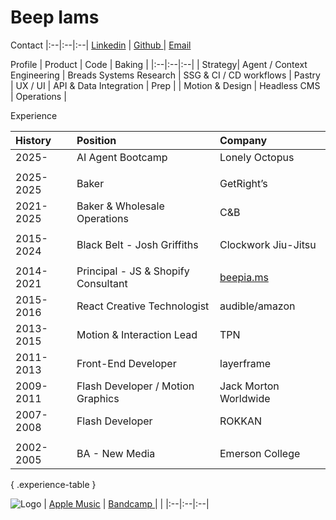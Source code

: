 # Beep Iams

Contact
|:--|:--|:--|
[ Linkedin](https://www.linkedin.com/in/beepiams) | [ Github ](https://github.com/bpms-hub) | [ Email ](mailto:beepiams@gmail.com)

Profile
| Product | Code | Baking |
|:--|:--|:--|
| Strategy| Agent / Context Engineering | Breads
Systems Research | SSG & CI / CD workflows | Pastry
| UX / UI | API & Data Integration | Prep |
| Motion & Design | Headless CMS | Operations |

Experience

| History   | Position                            | Company                                                           |
| :-------- | :---------------------------------- | :---------------------------------------------------------------- |
| 2025-     | AI Agent Bootcamp                   | Lonely Octopus                                                    |
|           |                                     |                                                                   |
| 2025-2025 | Baker                               | GetRight’s                                                        |
| 2021-2025 | Baker & Wholesale Operations        | C&B                                                               |
|           |                                     |                                                                   |
| 2015-2024 | Black Belt - Josh Griffiths         | Clockwork Jiu-Jitsu                                               |
|           |                                     |                                                                   |
| 2014-2021 | Principal - JS & Shopify Consultant | [beepia.ms](https://bpms-hub.github.io/beepia.ms-portfolio-2014/) |
| 2015-2016 | React Creative Technologist         | audible/amazon                                                    |
| 2013-2015 | Motion & Interaction Lead           | TPN                                                               |
| 2011-2013 | Front-End Developer                 | layerframe                                                        |
| 2009-2011 | Flash Developer / Motion Graphics   | Jack Morton Worldwide                                             |
| 2007-2008 | Flash Developer                     | ROKKAN                                                            |
|           |                                     |                                                                   |
| 2002-2005 | BA - New Media                      | Emerson College                                                   |

{ .experience-table }

![Logo](../img/bpms_128.svg)
| [Apple Music](https://music.apple.com/us/artist/bpms/1479806898) | [ Bandcamp ](https://bpms.bandcamp.com) | |
|:--|:--|:--|
